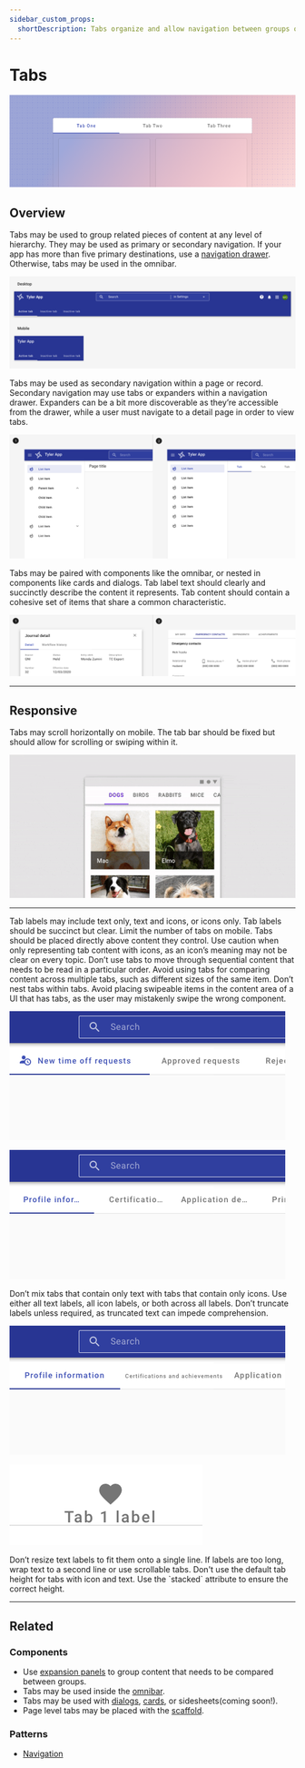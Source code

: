 ```yaml
---
sidebar_custom_props:
  shortDescription: Tabs organize and allow navigation between groups of content that are related and at the same level of hierarchy.
---
```


# Tabs

<ComponentVisual storybookUrl="https://forge.tylerdev.io/main/?path=/story/components-tab-bar--default">

![](./images/tabs.png)

</ComponentVisual>

## Overview 

Tabs may be used to group related pieces of content at any level of hierarchy. They may be used as primary or secondary navigation. If your app has more than five primary destinations, use a [navigation drawer](/components/navigation/navigation-drawer). Otherwise, tabs may be used in the omnibar. 

<ImageBlock max-width="600px" padded={false} caption="1. Tabs in the omnibar may be used as primary navigation when there are fewer than five primary destinations.">

![Image of the omnibar with tabs inside.](./images/omni-tabs.png)

</ImageBlock>

Tabs may be used as secondary navigation within a page or record. Secondary navigation may use tabs or expanders within a navigation drawer. Expanders can be a bit more discoverable as they’re accessible from the drawer, while a user must navigate to a detail page in order to view tabs.

<ImageBlock padded={false} caption="1. Expanders may be used to display pages at a second level of hierarchy. <br> 2. Tabs may be used to show closely related content.">

![Image with two sections: a navigation drawer with expanders and a navigation drawer with tabs.](./images/complex-nav-types.png)

</ImageBlock>

Tabs may be paired with components like the omnibar, or nested in components like cards and dialogs.
Tab label text should clearly and succinctly describe the content it represents. Tab content should contain a cohesive set of items that share a common characteristic.

<ImageBlock padded={false} caption="1. Tabs may be placed inside components like cards and dialogs.">

![Image with two sections: a navigation drawer with expanders and a navigation drawer with tabs.](./images/tab-types.png)

</ImageBlock>

---

## Responsive

Tabs may scroll horizontally on mobile. The tab bar should be fixed but should allow for scrolling or swiping within it.  

<ImageBlock padded={false} max-width="500px" caption="On mobile, tabs may continue offscreen and may be accessed by swiping. When tapped, a scrollable tab should reposition itself to become fully visible on screen. <br> Taken from Material.io.">

![Image with two sections: a navigation drawer with expanders and a navigation drawer with tabs.](./images/scroll-tabs.gif)

</ImageBlock>

---

<DoDontGrid>
  <DoDontTextSection>
    <DoDontText type="do">Tab labels may include text only, text and icons, or icons only. </DoDontText>
    <DoDontText type="do">Tab labels should be succinct but clear.</DoDontText>
    <DoDontText type="do">Limit the number of tabs on mobile.</DoDontText>
    <DoDontText type="do">Tabs should be placed directly above content they control. </DoDontText>
  </DoDontTextSection>
  <DoDontTextSection>
    <DoDontText type="dont">Use caution when only representing tab content with icons, as an icon’s meaning may not be clear on every topic.</DoDontText>
    <DoDontText type="dont">Don’t use tabs to move through sequential content that needs to be read in a particular order.</DoDontText>
    <DoDontText type="dont">Avoid using tabs for comparing content across multiple tabs, such as different sizes of the same item.</DoDontText>
    <DoDontText type="dont">Don’t nest tabs within tabs.</DoDontText>
    <DoDontText type="dont">Avoid placing swipeable items in the content area of a UI that has tabs, as the user may mistakenly swipe the wrong component.</DoDontText>
  </DoDontTextSection>
</DoDontGrid>

<DoDontGrid>
  <DoDontRow>
  <DoDontImage>

![Don't mix tabs.](./images/tabs-mixed-dont.png)

  </DoDontImage>
  <DoDontImage>

![Don't truncate labels.](./images/tabs-truncate-dont.png)

  </DoDontImage>
  </DoDontRow>
  <DoDontRow>
    <DoDont type="dont">Don’t mix tabs that contain only text with tabs that contain only icons. Use either all text labels, all icon labels, or both across all labels.</DoDont>
    <DoDont type="dont">Don’t truncate labels unless required, as truncated text can impede comprehension.</DoDont>
  </DoDontRow>

  <DoDontRow>
    <DoDontImage>

![Don't resize labels.](./images/tabs-resize-dont.png)

  </DoDontImage>
    <DoDontImage>

![Forge logo](./images/tabs-cramp-dont.png)

  </DoDontImage>
  </DoDontRow>

  <DoDontRow>
    <DoDont type="dont">Don’t resize text labels to fit them onto a single line. If labels are too long, wrap text to a second line or use scrollable tabs.</DoDont>
    <DoDont type="dont">Don't use the default tab height for tabs with icon and text. Use the `stacked` attribute to ensure the correct height.</DoDont>
  </DoDontRow>
</DoDontGrid>

--- 

## Related 

### Components 

- Use [expansion panels](/components/page/expansion-panel) to group content that needs to be compared between groups.
- Tabs may be used inside the [omnibar](/components/omni/omnibar).
- Tabs may be used with [dialogs](/components/notifications-and-messages/dialog), [cards](/components/cards/card), or sidesheets(coming soon!). 
- Page level tabs may be placed with the [scaffold](/components/layouts/scaffold).

### Patterns

- [Navigation](/patterns/navigation/primary)
